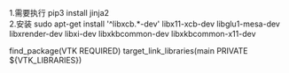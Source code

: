 1.需要执行 pip3 install jinja2   
2.安装     sudo apt-get install '^libxcb.*-dev' libx11-xcb-dev libglu1-mesa-dev libxrender-dev libxi-dev libxkbcommon-dev libxkbcommon-x11-dev


find_package(VTK REQUIRED)
target_link_libraries(main PRIVATE ${VTK_LIBRARIES})

